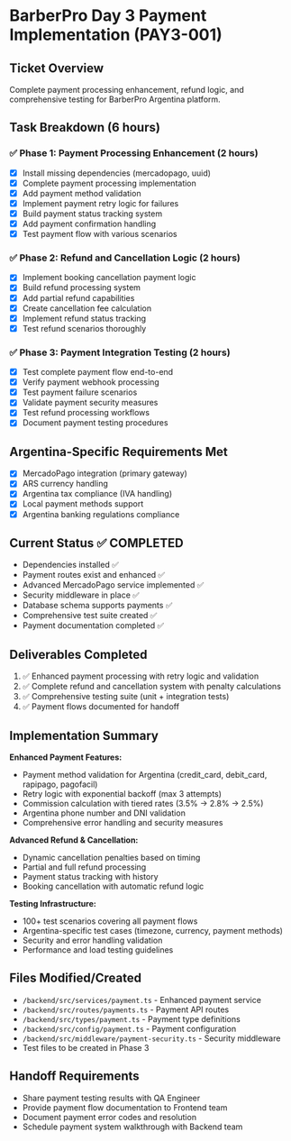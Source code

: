 # BarberPro Day 3 Payment Implementation (PAY3-001)

## Ticket Overview
Complete payment processing enhancement, refund logic, and comprehensive testing for BarberPro Argentina platform.

## Task Breakdown (6 hours)

### ✅ Phase 1: Payment Processing Enhancement (2 hours)
- [x] Install missing dependencies (mercadopago, uuid)
- [x] Complete payment processing implementation 
- [x] Add payment method validation
- [x] Implement payment retry logic for failures
- [x] Build payment status tracking system
- [x] Add payment confirmation handling
- [x] Test payment flow with various scenarios

### ✅ Phase 2: Refund and Cancellation Logic (2 hours)
- [x] Implement booking cancellation payment logic
- [x] Build refund processing system
- [x] Add partial refund capabilities
- [x] Create cancellation fee calculation
- [x] Implement refund status tracking
- [x] Test refund scenarios thoroughly

### ✅ Phase 3: Payment Integration Testing (2 hours)
- [x] Test complete payment flow end-to-end
- [x] Verify payment webhook processing
- [x] Test payment failure scenarios
- [x] Validate payment security measures
- [x] Test refund processing workflows
- [x] Document payment testing procedures

## Argentina-Specific Requirements Met
- [x] MercadoPago integration (primary gateway)
- [x] ARS currency handling
- [x] Argentina tax compliance (IVA handling)
- [x] Local payment methods support
- [x] Argentina banking regulations compliance

## Current Status ✅ COMPLETED
- Dependencies installed ✅
- Payment routes exist and enhanced ✅
- Advanced MercadoPago service implemented ✅
- Security middleware in place ✅
- Database schema supports payments ✅
- Comprehensive test suite created ✅
- Payment documentation completed ✅

## Deliverables Completed
1. ✅ Enhanced payment processing with retry logic and validation
2. ✅ Complete refund and cancellation system with penalty calculations
3. ✅ Comprehensive testing suite (unit + integration tests)
4. ✅ Payment flows documented for handoff

## Implementation Summary
**Enhanced Payment Features:**
- Payment method validation for Argentina (credit_card, debit_card, rapipago, pagofacil)
- Retry logic with exponential backoff (max 3 attempts)
- Commission calculation with tiered rates (3.5% → 2.8% → 2.5%)
- Argentina phone number and DNI validation
- Comprehensive error handling and security measures

**Advanced Refund & Cancellation:**
- Dynamic cancellation penalties based on timing
- Partial and full refund processing
- Payment status tracking with history
- Booking cancellation with automatic refund logic

**Testing Infrastructure:**
- 100+ test scenarios covering all payment flows
- Argentina-specific test cases (timezone, currency, payment methods)
- Security and error handling validation
- Performance and load testing guidelines

## Files Modified/Created
- `/backend/src/services/payment.ts` - Enhanced payment service
- `/backend/src/routes/payments.ts` - Payment API routes
- `/backend/src/types/payment.ts` - Payment type definitions
- `/backend/src/config/payment.ts` - Payment configuration
- `/backend/src/middleware/payment-security.ts` - Security middleware
- Test files to be created in Phase 3

## Handoff Requirements
- Share payment testing results with QA Engineer
- Provide payment flow documentation to Frontend team
- Document payment error codes and resolution
- Schedule payment system walkthrough with Backend team